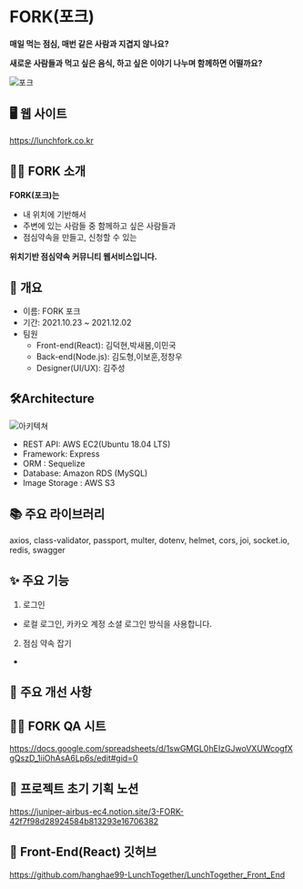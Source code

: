 # FORK(포크)

**매일 먹는 점심, 매번 같은 사람과 지겹지 않나요?**

**새로운 사람들과 먹고 싶은 음식, 하고 싶은 이야기 나누며 함께하면 어떨까요?**

![포크](https://user-images.githubusercontent.com/89914920/144397596-916fb4e0-afa5-410e-92a7-6035ac258bc4.png)

## 🖥 웹 사이트

https://lunchfork.co.kr

## 👨‍🎨 FORK 소개

**FORK(포크)는**

- 내 위치에 기반해서
- 주변에 있는 사람들 중 함께하고 싶은 사람들과
- 점심약속을 만들고, 신청할 수 있는

**위치기반 점심약속 커뮤니티 웹서비스입니다.**

## 📌 개요

- 이름: FORK 포크
- 기간: 2021.10.23 ~ 2021.12.02
- 팀원
  - Front-end(React): 김덕현,박새봄,이민국
  - Back-end(Node.js): 김도형,이보훈,정창우
  - Designer(UI/UX): 김주성

## 🛠Architecture

![아키텍쳐](https://user-images.githubusercontent.com/89914920/144398054-1c23497f-7e77-46aa-83ee-a4897c487195.png)

- REST API: AWS EC2(Ubuntu 18.04 LTS)
- Framework: Express
- ORM : Sequelize
- Database: Amazon RDS (MySQL)
- Image Storage : AWS S3

## 📚 주요 라이브러리

axios, class-validator, passport, multer, dotenv, helmet, cors, joi, socket.io, redis, swagger

## ✨ 주요 기능

1. 로그인

- 로컬 로그인, 카카오 계정 소셜 로그인 방식을 사용합니다.

2. 점심 약속 잡기

-

## 🔨 주요 개선 사항

## 👨‍🎨 FORK QA 시트

https://docs.google.com/spreadsheets/d/1swGMGL0hEIzGJwoVXUWcogfXgQszD_1iiOhAsA6Lp6s/edit#gid=0

## 🎨 프로젝트 초기 기획 노션

https://juniper-airbus-ec4.notion.site/3-FORK-42f7f98d28924584b813293e16706382

## 📌 Front-End(React) 깃허브

https://github.com/hanghae99-LunchTogether/LunchTogether_Front_End
